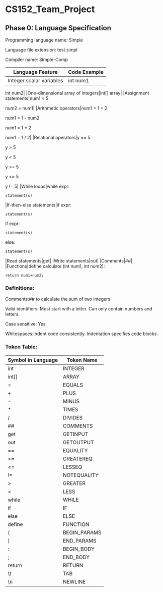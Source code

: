 # CS152_Team_Project

## Phase 0: Language Specification


Programming language name: Simple

Language file extension: test.simpl

Compiler name: Simple-Comp 


|__Language Feature__ | __Code Example__ |
| ------------------- | ---------------- |
|Integer scalar variables| int num1 

int num2|
|One-dimensional array of integers|int[] array|
|Assignment statements|num1 = 5 

num2 = num1|
|Arithmetic operators|num1 = 1 + 2

num1 = 1 - num2

num1 = 1 * 2

num1 = 1 / 2|
|Relational operators|y == 5

y > 5

y < 5

y >= 5

y <= 5

y != 5|
|While loops|while expr:

	statement(s)
|If-then-else statements|if expr:

	statement(s)

if expr:

	statement(s)
else:

	statement(s)
|Read statements|get|
|Write statements|out|
|Comments|##|
|Functions|define calculate (int num1, int num2): 

	return num1+num2;


### Definitions:

Comments:## to calculate the sum of two integers

Valid identifiers:
Must start with a letter. Can only contain numbers and letters.

Case sensitive: Yes

Whitespaces:Indent code consistently. Indentation specifies code blocks. 

### Token Table:

|__Symbol in Language__ | __Token Name__ |
|---------------------- | -------------- |
|int                    | INTEGER        |
|int[]                  | ARRAY          |
|=                      | EQUALS         |
|+                      | PLUS           |
|-                      | MINUS          |
| *                     | TIMES          |
|/                      | DIVIDES        |
|##                     | COMMENTS       |
|get                    | GETINPUT       |
|out                    | GETOUTPUT      |
|==                     | EQUALITY       |
|>=                     | GREATEREQ      |
|<=                     | LESSEQ         |
|!=                     | NOTEQUALITY    |
|>                      | GREATER        |
|<                      | LESS           |
|while                  | WHILE          |
|if                     | IF             |
|else                   | ELSE           |
|define                 | FUNCTION       |
|(                      | BEGIN_PARAMS   |
|)                      | END_PARAMS     |
|:                      | BEGIN_BODY     |
|;                      | END_BODY       |
|return                 | RETURN         |
|\t                     | TAB            |
|\n                     | NEWLINE        |
